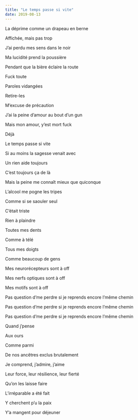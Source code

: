```yaml
---
title: "Le temps passe si vite"
date: 2019-08-13
---
```


La déprime comme un drapeau en berne

Affichée, mais pas trop

J’ai perdu mes sens dans le noir

Ma lucidité prend la poussière

Pendant que la bière éclaire la route

Fuck toute

Paroles vidangées

Retire-les

M’excuse de précaution

J’ai la peine d’amour au bout d’un gun

Mais mon amour, y’est mort fuck

Déjà

Le temps passe si vite

Si au moins la sagesse venait avec



Un rien aide toujours

C’est toujours ça de là

Mais la peine me connaît mieux que quiconque

L’alcool me pogne les tripes

Comme si se saouler seul

C’était triste



Rien à plaindre

Toutes mes dents

Comme à télé

Tous mes doigts

Comme beaucoup de gens



Mes neurorécepteurs sont à off

Mes nerfs optiques sont à off

Mes motifs sont à off

Pas question d’me perdre si je reprends encore l’même chemin

Pas question d’me perdre si je reprends encore l’même chemin

Pas question d’me perdre si je reprends encore l’même chemin


Quand j’pense

Aux ours

Comme parmi

De nos ancêtres exclus brutalement

Je comprend, j’admire, j’aime

Leur force, leur résilience, leur fierté

Qu’on les laisse faire

L’irréparable a été fait

Y cherchent p’u la paix

Y’a mangent pour déjeuner
